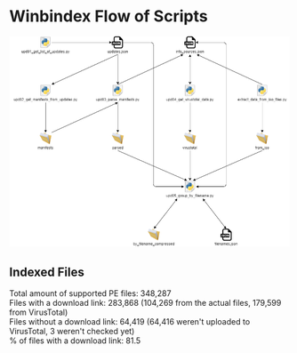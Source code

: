 # Winbindex Flow of Scripts

![winbindex-scripts-flow.png](winbindex-scripts-flow.png)

## Indexed Files

<!--FileStats-->
Total amount of supported PE files: 348,287  
Files with a download link: 283,868 (104,269 from the actual files, 179,599 from VirusTotal)  
Files without a download link: 64,419 (64,416 weren't uploaded to VirusTotal, 3 weren't checked yet)  
% of files with a download link: 81.5  
<!--/FileStats-->
